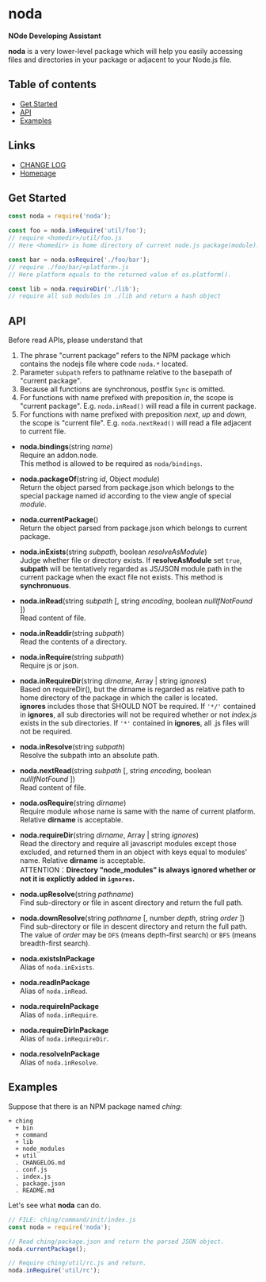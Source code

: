 #	noda
__NOde Developing Assistant__

__noda__ is a very lower-level package which will help you easily accessing files and directories in your package or adjacent to your Node.js file.

##	Table of contents

*	[Get Started](#get-started)
*	[API](#api)
* 	[Examples](#examples)

##	Links

*	[CHANGE LOG](./CHANGELOG.md)
*	[Homepage](https://github.com/YounGoat/noda)

##	Get Started

```javascript
const noda = require('noda');

const foo = noda.inRequire('util/foo');
// require <homedir>/util/foo.js
// Here <homedir> is home directory of current node.js package(module).

const bar = noda.osRequire('./foo/bar');
// require ./foo/bar/<platform>.js
// Here platform equals to the returned value of os.platform().

const lib = noda.requireDir('./lib');
// require all sub modules in ./lib and return a hash object
```

##	API

Before read APIs, please understand that
1.  The phrase "current package" refers to the NPM package which contains the nodejs file where code `noda.*` located.
1.  Parameter `subpath` refers to pathname relative to the basepath of "current package".
1.  Because all functions are synchronous, postfix `Sync` is omitted.
1.  For functions with name prefixed with preposition *in*, the scope is "current package". E.g. `noda.inRead()` will read a file in current package.
1.  For functions with name prefixed with preposition *next*, *up* and *down*, the scope is "current file". E.g. `noda.nextRead()` will read a file adjacent to current file.

*   __noda.bindings__(string *name*)  
    Require an addon.node.  
    This method is allowed to be required as `noda/bindings`.

*   __noda.packageOf__(string *id*, Object *module*)  
    Return the object parsed from package.json which belongs to the special package named *id* according to the view angle of special *module*.

*	__noda.currentPackage__()  
    Return the object parsed from package.json which belongs to current package.

*	__noda.inExists__(string *subpath*, boolean *resolveAsModule*)  
    Judge whether file or directory exists. If __resolveAsModule__ set `true`, __subpath__ will be tentatively regarded as JS/JSON module path in the current package when the exact file not exists.
    This method is __synchronuous__.

*	__noda.inRead__(string *subpath* [, string *encoding*, boolean *nullIfNotFound* ])  
    Read content of file.

*	__noda.inReaddir__(string *subpath*)  
    Read the contents of a directory.

*	__noda.inRequire__(string *subpath*)  
    Require js or json.

*	__noda.inRequireDir__(string *dirname*, Array | string *ignores*)  
    Based on requireDir(), but the dirname is regarded as relative path to home directory of the package in which the caller is located.  
    __ignores__ includes those that SHOULD NOT be required. If `'*/'` contained in __ignores__, all sub directories will not be required whether or not *index.js* exists in the sub directories. If `'*'` contained in __ignores__, all .js files will not be required.

*	__noda.inResolve__(string *subpath*)  
    Resolve the subpath into an absolute path.

*   __noda.nextRead__(string *subpath* [, string *encoding*, boolean *nullIfNotFound* ])  
    Read content of file.

*	__noda.osRequire__(string *dirname*)  
    Require module whose name is same with the name of current platform. Relative __dirname__ is acceptable.

*	__noda.requireDir__(string *dirname*, Array | string *ignores*)  
    Read the directory and require all javascript modules except those excluded, and returned them in an object with keys equal to modules' name. Relative __dirname__ is acceptable.  
    ATTENTION：__Directory "node_modules" is always ignored whether or not it is explictly added in `ignores`.__
 
*   __noda.upResolve__(string *pathname*)  
    Find sub-directory or file in ascent directory and return the full path.

*   __noda.downResolve__(string *pathname* [, number *depth*, string *order* ])  
    Find sub-directory or file in descent directory and return the full path.
    The value of *order* may be `DFS` (means depth-first search) or `BFS` (means breadth-first search).

*   __noda.existsInPackage__  
    Alias of `noda.inExists`.

*   __noda.readInPackage__  
    Alias of `noda.inRead`.

*   __noda.requireInPackage__  
    Alias of `noda.inRequire`.

*   __noda.requireDirInPackage__  
    Alias of `noda.inRequireDir`.

*   __noda.resolveInPackage__  
    Alias of `noda.inResolve`.

##  Examples

Suppose that there is an NPM package named *ching*:

```code
+ ching
  + bin
  + command
  + lib
  + node_modules
  + util
  . CHANGELOG.md
  . conf.js
  . index.js
  . package.json
  . README.md
```

Let's see what __noda__ can do.

```javascript
// FILE: ching/command/init/index.js
const noda = require('noda');

// Read ching/package.json and return the parsed JSON object.
noda.currentPackage();

// Require ching/util/rc.js and return.
noda.inRequire('util/rc');
```
